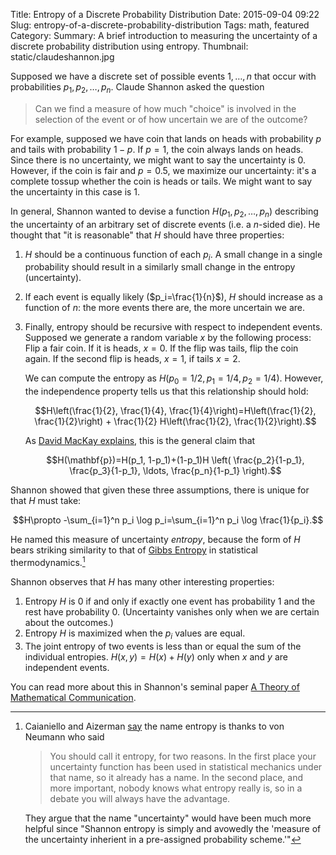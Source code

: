 Title: Entropy of a Discrete Probability Distribution
Date: 2015-09-04 09:22
Slug: entropy-of-a-discrete-probability-distribution
Tags: math, featured
Category:
Summary: A brief introduction to measuring the uncertainty of a discrete probability distribution using entropy.
Thumbnail: static/claudeshannon.jpg

Supposed we have a discrete set of possible events $1,\ldots, n$ that occur with probabilities $p_1, p_2, \ldots, p_n$. Claude Shannon asked the question

> Can we find a measure of how much "choice" is involved in the selection of the event or of how uncertain we are of the outcome?

For example, supposed we have coin that lands on heads with probability $p$ and tails with probability $1-p$. If $p=1$, the coin always lands on heads. Since there is no uncertainty, we might want to say the uncertainty is 0. However, if the coin is fair and $p=0.5$, we maximize our uncertainty: it's a complete tossup whether the coin is heads or tails. We might want to say the uncertainty in this case is 1.

In general, Shannon wanted to devise a function $H(p_1, p_2, \ldots, p_n)$ describing the uncertainty of an arbitrary set of discrete events (i.e. a $n$-sided die). He thought that "it is reasonable" that $H$ should have three properties:

1. $H$ should be a continuous function of each $p_i$. A small change in a single probability should result in a similarly small change in the entropy (uncertainty).
2. If each event is equally likely ($p_i=\frac{1}{n}$), $H$ should increase as a function of $n$: the more events there are, the more uncertain we are.
3. Finally, entropy should be recursive with respect to independent events. Supposed we generate a random variable $x$ by the following process: Flip a fair coin. If it is heads, $x=0$. If the flip was tails, flip the coin again. If the second flip is heads, $x=1$, if tails $x=2$.

    We can compute the entropy as $H(p_0=1/2, p_1=1/4, p_2=1/4)$. However, the independence property tells us that this relationship should hold:

    $$H\left(\frac{1}{2}, \frac{1}{4}, \frac{1}{4}\right)=H\left(\frac{1}{2}, \frac{1}{2}\right) + \frac{1}{2} H\left(\frac{1}{2}, \frac{1}{2}\right).$$

    As [David MacKay explains](http://www.inference.phy.cam.ac.uk/itprnn/book.pdf), this is the general claim that

    $$H(\mathbf{p})=H(p_1, 1-p_1)+(1-p_1)H
        \left(
            \frac{p_2}{1-p_1}, \frac{p_3}{1-p_1}, \ldots, \frac{p_n}{1-p_1}
        \right).$$

Shannon showed that given these three assumptions, there is unique for that $H$ must take:

$$H\propto -\sum_{i=1}^n p_i \log p_i=\sum_{i=1}^n p_i \log \frac{1}{p_i}.$$

He named this measure of uncertainty _entropy_, because the form of $H$ bears striking similarity to that of [Gibbs Entropy](https://en.wikipedia.org/wiki/Entropy_(statistical_thermodynamics)#Gibbs_Entropy_Formula) in statistical thermodynamics.[^entropy]

Shannon observes that $H$ has many other interesting properties:

1. Entropy $H$ is 0 if and only if exactly one event has probability 1 and the rest have probability 0. (Uncertainty vanishes only when we are certain about the outcomes.)
2. Entropy $H$ is maximized when the $p_i$ values are equal.
3. The joint entropy of two events is less than or equal the sum of the individual entropies. $H(x, y)=H(x)+H(y)$ only when $x$ and $y$ are independent events.

You can read more about this in Shannon's seminal paper [A Theory of Mathematical Communication](http://ieeexplore.ieee.org/xpl/articleDetails.jsp?reload=true&arnumber=6773024).

[^entropy]: Caianiello and Aizerman [say](https://books.google.com/books?id=ak6qCAAAQBAJ&lpg=PP1&ots=bzAoIDJk1K&dq=Topics%20in%20the%20General%20Theory%20of%20Structures&pg=PA200#v=onepage&q=cross%20entropy&f=false) the name entropy is thanks to von Neumann who said
    > You should call it entropy, for two reasons. In the first place your uncertainty function has been used in statistical mechanics under that name, so it already has a name. In the second place, and more important, nobody knows what entropy really is, so in a debate you will always have the advantage.

    They argue that the name "uncertainty" would have been much more helpful since "Shannon entropy is simply and avowedly the 'measure of the uncertainty inherient in a pre-assigned probability scheme.'"
